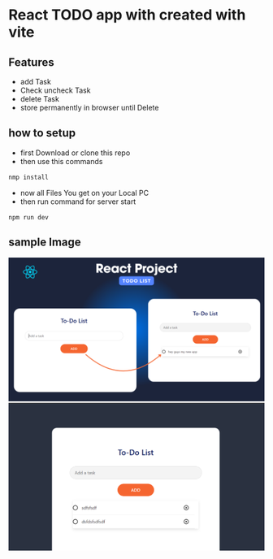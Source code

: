 # React TODO app with created with vite

## Features
- add Task
- Check uncheck Task
- delete Task
- store permanently in browser until Delete

## how to setup
- first Download  or clone this repo
- then use this commands
```bash
nmp install
```
- now all Files You get on your Local PC
- then run command for server start
```
npm run dev
```
## sample Image
![1st img](https://raw.githubusercontent.com/ayushsolanki29/react-todo/main/1(1).png)
![2 img](https://raw.githubusercontent.com/ayushsolanki29/react-todo/main/1%20(2).png)
